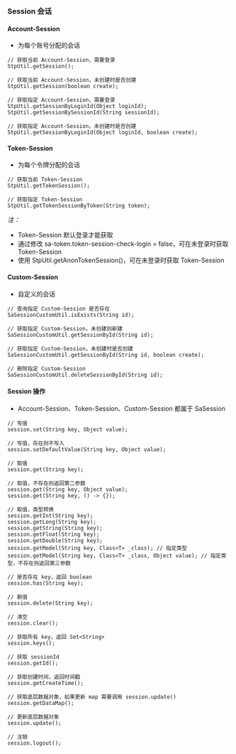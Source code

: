### Session 会话

#### Account-Session

- 为每个账号分配的会话

```
// 获取当前 Account-Session，需要登录
StpUtil.getSession();

// 获取当前 Account-Session，未创建时是否创建
StpUtil.getSession(boolean create);

// 获取指定 Account-Session，需要登录
StpUtil.getSessionByLoginId(Object loginId);
StpUtil.getSessionBySessionId(String sessionId);

// 获取指定 Account-Session，未创建时是否创建
StpUtil.getSessionByLoginId(Object loginId, boolean create);
```

#### Token-Session

- 为每个令牌分配的会话

```
// 获取当前 Token-Session
StpUtil.getTokenSession();

// 获取指定 Token-Session
StpUtil.getTokenSessionByToken(String token);
```

_注：_

- Token-Session 默认登录才能获取
- 通过修改 sa-token.token-session-check-login = false，可在未登录时获取 Token-Session
- 使用 StpUtil.getAnonTokenSession()，可在未登录时获取 Token-Session

#### Custom-Session

- 自定义的会话

```
// 查询指定 Custom-Session 是否存在
SaSessionCustomUtil.isExists(String id);

// 获取指定 Custom-Session，未创建则新建
SaSessionCustomUtil.getSessionById(String id);

// 获取指定 Custom-Session，未创建时是否创建
SaSessionCustomUtil.getSessionById(String id, boolean create);

// 删除指定 Custom-Session
SaSessionCustomUtil.deleteSessionById(String id);
```

#### Session 操作

- Account-Session、Token-Session、Custom-Session 都属于 SaSession

```
// 写值
session.set(String key, Object value);

// 写值，存在则不写入
session.setDefaultValue(String key, Object value);

// 取值
session.get(String key);

// 取值，不存在则返回第二参数
session.get(String key, Object value);
session.get(String key, () -> {});

// 取值，类型转换
session.getInt(String key);
session.getLong(String key);
session.getString(String key);
session.getFloat(String key);
session.getDouble(String key);
session.getModel(String key, Class<T> _class); // 指定类型
session.getModel(String key, Class<T> _class, Object value); // 指定类型，不存在则返回第三参数

// 是否存在 key，返回 boolean
session.has(String key);

// 删值
session.delete(String key);

// 清空
session.clear();

// 获取所有 key，返回 Set<String>
session.keys();

// 获取 sessionId
session.getId();

// 获取创建时间，返回时间戳
session.getCreateTime();

// 获取底层数据对象，如果更新 map 需要调用 session.update()
session.getDataMap();

// 更新底层数据对象
session.update();

// 注销
session.logout();
```
